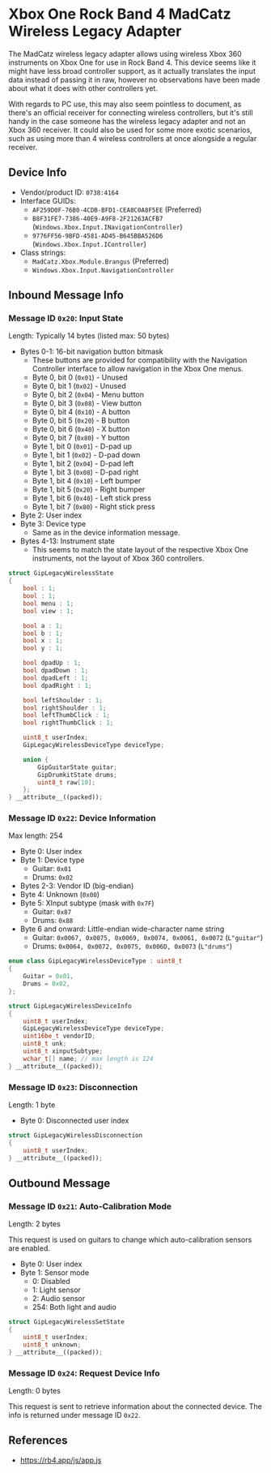 # Xbox One Rock Band 4 MadCatz Wireless Legacy Adapter

The MadCatz wireless legacy adapter allows using wireless Xbox 360 instruments on Xbox One for use in Rock Band 4. This device seems like it might have less broad controller support, as it actually translates the input data instead of passing it in raw, however no observations have been made about what it does with other controllers yet.

With regards to PC use, this may also seem pointless to document, as there's an official receiver for connecting wireless controllers, but it's still handy in the case someone has the wireless legacy adapter and not an Xbox 360 receiver. It could also be used for some more exotic scenarios, such as using more than 4 wireless controllers at once alongside a regular receiver.

## Device Info

- Vendor/product ID: `0738:4164`
- Interface GUIDs:
  - `AF259D0F-76B0-4CDB-BFD1-CEA8C0A8F5EE` (Preferred)
  - `B8F31FE7-7386-40E9-A9F8-2F21263ACFB7` (`Windows.Xbox.Input.INavigationController`)
  - `9776FF56-9BFD-4581-AD45-B645BBA526D6` (`Windows.Xbox.Input.IController`)
- Class strings:
  - `MadCatz.Xbox.Module.Brangus` (Preferred)
  - `Windows.Xbox.Input.NavigationController`

## Inbound Message Info

### Message ID `0x20`: Input State

Length: Typically 14 bytes (listed max: 50 bytes)

- Bytes 0-1: 16-bit navigation button bitmask
  - These buttons are provided for compatibility with the Navigation Controller interface to allow navigation in the Xbox One menus.
  - Byte 0, bit 0 (`0x01`) - Unused
  - Byte 0, bit 1 (`0x02`) - Unused
  - Byte 0, bit 2 (`0x04`) - Menu button
  - Byte 0, bit 3 (`0x08`) - View button
  - Byte 0, bit 4 (`0x10`) - A button
  - Byte 0, bit 5 (`0x20`) - B button
  - Byte 0, bit 6 (`0x40`) - X button
  - Byte 0, bit 7 (`0x80`) - Y button
  - Byte 1, bit 0 (`0x01`) - D-pad up
  - Byte 1, bit 1 (`0x02`) - D-pad down
  - Byte 1, bit 2 (`0x04`) - D-pad left
  - Byte 1, bit 3 (`0x08`) - D-pad right
  - Byte 1, bit 4 (`0x10`) - Left bumper
  - Byte 1, bit 5 (`0x20`) - Right bumper
  - Byte 1, bit 6 (`0x40`) - Left stick press
  - Byte 1, bit 7 (`0x80`) - Right stick press
- Byte 2: User index
- Byte 3: Device type
  - Same as in the device information message.
- Bytes 4-13: Instrument state
  - This seems to match the state layout of the respective Xbox One instruments, not the layout of Xbox 360 controllers.

```cpp
struct GipLegacyWirelessState
{
    bool : 1;
    bool : 1;
    bool menu : 1;
    bool view : 1;

    bool a : 1;
    bool b : 1;
    bool x : 1;
    bool y : 1;

    bool dpadUp : 1;
    bool dpadDown : 1;
    bool dpadLeft : 1;
    bool dpadRight : 1;

    bool leftShoulder : 1;
    bool rightShoulder : 1;
    bool leftThumbClick : 1;
    bool rightThumbClick : 1;

    uint8_t userIndex;
    GipLegacyWirelessDeviceType deviceType;

    union {
        GipGuitarState guitar;
        GipDrumkitState drums;
        uint8_t raw[10];
    };
} __attribute__((packed));
```

### Message ID `0x22`: Device Information

Max length: 254

- Byte 0: User index
- Byte 1: Device type
  - Guitar: `0x01`
  - Drums: `0x02`
- Bytes 2-3: Vendor ID (big-endian)
- Byte 4: Unknown (`0x00`)
- Byte 5: XInput subtype (mask with `0x7F`)
  - Guitar: `0x87`
  - Drums: `0x88`
- Byte 6 and onward: Little-endian wide-character name string
  - Guitar: `0x0067, 0x0075, 0x0069, 0x0074, 0x0061, 0x0072` (`L"guitar"`)
  - Drums: `0x0064, 0x0072, 0x0075, 0x006D, 0x0073` (`L"drums"`)

```cpp
enum class GipLegacyWirelessDeviceType : uint8_t
{
    Guitar = 0x01,
    Drums = 0x02,
};

struct GipLegacyWirelessDeviceInfo
{
    uint8_t userIndex;
    GipLegacyWirelessDeviceType deviceType;
    uint16be_t vendorID;
    uint8_t unk;
    uint8_t xinputSubtype;
    wchar_t[] name; // max length is 124
} __attribute__((packed));
```

### Message ID `0x23`: Disconnection

Length: 1 byte

- Byte 0: Disconnected user index

```cpp
struct GipLegacyWirelessDisconnection
{
    uint8_t userIndex;
} __attribute__((packed));
```

## Outbound Message

### Message ID `0x21`: Auto-Calibration Mode

Length: 2 bytes

This request is used on guitars to change which auto-calibration sensors are enabled.

- Byte 0: User index
- Byte 1: Sensor mode
  - 0: Disabled
  - 1: Light sensor
  - 2: Audio sensor
  - 254: Both light and audio

```cpp
struct GipLegacyWirelessSetState
{
    uint8_t userIndex;
    uint8_t unknown;
} __attribute__((packed));
```

### Message ID `0x24`: Request Device Info

Length: 0 bytes

This request is sent to retrieve information about the connected device. The info is returned under message ID `0x22`.

## References

- https://rb4.app/js/app.js
